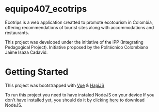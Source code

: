 # equipo407_ecotrips

Ecotrips is a web application creatted to promote ecotourism in Colombia, offering recommendations of tourist sites along with accommodations and restaurants.

This project was developed under the initiative of the IPP (Integrating Pedagogical Project). Initiative proposed by the Politécnico Colombiano Jaime Isaza Cadavid.

# Getting Started

This project was bootstrapped with [Vue](https://vuejs.org/) & [HapiJS](https://hapi.dev/)

To run this project you need to have instaled NodeJS on your device
If you don't have installed yet, you should do it
by clicking [here](https://nodejs.org/es/) to download NodeJS.
